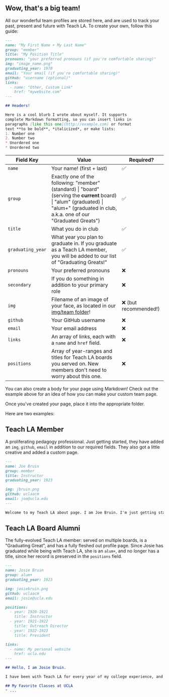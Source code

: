 ## Wow, that's a big team!

All our wonderful team profiles are stored here, and are used to track your past, present and future with Teach LA. To create your own, follow this guide:

```md
---
name: "My First Name + My Last Name"
group: "member"
title: "My Position Title"
pronouns: "your preferred pronouns (if you're comfortable sharing)"
img: "image_name.png"
graduating_year: 1970
email: "Your email (if you're comfortable sharing)"
github: "username (optional)"
links:
  - name: "Other, Custom Link"
    href: "mywebsite.com"
---

## Headers!

Here is a cool blurb I wrote about myself. It supports
complete Markdown formatting, so you can insert links in
paragraphs [like this one](http://example.com) or format
text **to be bold**, *italicized*, or make lists:
1. Number one
2. Number two
* Unordered one
* Unordered two
```

| Field Key | Value | Required? |
|-|-|-|
| `name` | Your name! (first + last)| ✅ |
| `group` | Exactly one of the following: "member" (standard) \| "board" (serving the **current** board) \| "alum" (graduated) \| "alum+" (graduated in club, a.k.a. one of our "Graduated Greats") | ✅ |
| `title` | What you do in club | ✅ |
| `graduating_year` | What year you plan to graduate in. If you graduate as a Teach LA member, you will be added to our list of "Graduating Greats!" | ✅ |
| `pronouns` | Your preferred pronouns | ❌ |
| `secondary` | If you do something in addition to your primary role | ❌ |
| `img` | Filename of an image of your face, as located in our [img/team folder](../img/team)! | ❌ (but recommended!) |
| `github` | Your GitHub username | ❌ |
| `email` | Your email address | ❌ |
| `links` | An array of links, each with a `name` and `href` field. | ❌ |
| `positions` | Array of year-ranges and titles for Teach LA boards you served on. New members don't need to worry about this one. | ❌ |

You can also create a body for your page using Markdown! Check out the example above for an idea of how you can make your custom team page.

Once you've created your page, place it into the appropriate folder.

Here are two examples:

## Teach LA Member

A proliferating pedagogy professional. Just getting started, they have added an `img`, `github`, `email` in addition to our required fields. They also got a little creative and added a custom page.

```md
---
name: Joe Bruin
group: member
title: Instructor
graduating_year: 1923

img: jbruin.png
github: uclaacm
email: joe@ucla.edu
---

Welcome to my Teach LA about page. I am Joe Bruin. I'm just getting started, but excited to see where I'll go with Teach LA!
```

## Teach LA Board Alumni

The fully-evolved Teach LA member: served on multiple boards, is a "Graduating Great", and has a fully fleshed out profile page. Since Josie has graduated while being with Teach LA, she is an `alum+`, and no longer has a title, since her record is preserved in the `positions` field.

```md
---
name: Josie Bruin
group: alum+
graduating_year: 1923

img: josiebruin.png
github: uclaacm
email: josie@ucla.edu

positions:
  - year: 1920-1921
    title: Instructor
  - year: 1921-1922
    title: Outreach Director
  - year: 1922-1923
    title: President

links:
  - name: My personal website
    href: ucla.edu
---

## Hello, I am Josie Bruin.

I have been with Teach LA for every year of my college experience, and it's been phenomenal!

## My Favorite Classes at UCLA
* ...
```
